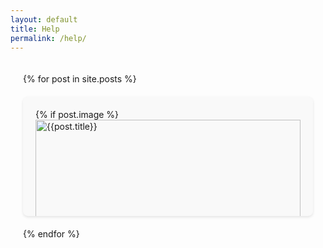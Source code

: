 ```yaml
---
layout: default
title: Help
permalink: /help/
---
```


<style>
  .card-grid{
    display: grid;
    grid-template-columns: repeat(auto-fit,minmax(300px,1fr));
    gap: 20px;
    padding: 20px;
}
.card{
    background-color: #f9f9f9;
    border-radius: 8px;
    box-shadow: 0 2px 4px rgba(0,0,0,0.1);
    overflow: hidden;
    transition: transform 0.3s ease-in-out;
    &:hover{
      transform: scale(1.05);

    }
}

.card a{
    display: block;
    text-decoration: none;
    color: inherit;
    padding: 20px;

}
.card img{
width: 100%;
height: auto;
display: block;
border-bottom: 1px solid #eee;
}
.card h3{
    margin-top: 0;
    margin-bottom: 10px;
}
.card p {
    margin-bottom: 0;
    color: #555;
}
</style>


<div class="card-grid">
  {% for post in site.posts %}
  <div class="card">
    <a href="{{post.url|relative_url}}">
      {% if post.image %}
      <img src="{{post.image|relative_url}}" alt="{{post.title}}" />
      {% endif %}
      <h3>{{post.title}}</h3>
      {% if post.excerpt %}
      <p>{{post.excerpt}}</p>
      {% endif %}
    </a>
  </div>
  {% endfor %}
</div>
